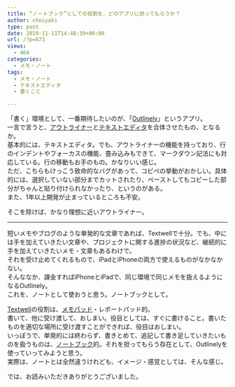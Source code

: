 ```yaml
---
title: “ノートブック”としての役割を、どのアプリに担ってもらうか？
author: choiyaki
type: post
date: 2019-11-11T14:48:39+00:00
url: /?p=673
views:
  - 464
categories:
  - メモ・ノート
tags:
  - メモ・ノート
  - テキストエディタ
  - 書くこと

---
```

「書く」環境として、一番期待したいのが、「[Outlinely][1]」というアプリ。  
一言で言うと、[アウトライナー][2]と[テキストエディタ][3]を合体させたもの、となるか。  
基本的には、テキストエディタ。でも、アウトライナーの機能を持っており、行のインデントやフォーカスの機能、畳み込みもできて、マークダウン記法にも対応している。行の移動もお手のもの。かなりいい感じ。  
ただ、こちらもけっこう致命的なバグがあって、コピペの挙動がおかしい。具体的には、選択していない部分までカットされたり、ペーストしてもコピーした部分がちゃんと貼り付けられなかったり、というのがある。  
また、1年以上開発が止まっているところも不安。

そこを除けば、かなり理想に近いアウトライナー。

* * *

短いメモやブログのような単発的な文章であれば、Textwellで十分。でも、中には手を加えていきたい文章や、プロジェクトに関する進捗の状況など、継続的に手を加えていきたいメモ・文章もあるわけで。  
それを受け止めてくれるもので、iPadとiPhoneの両方で使えるものがなかなかない。  
そんななか、課金すればiPhoneとiPadで、同じ環境で同じメモを扱えるようになるOutlinely。  
これを、ノートとして使おうと思う。ノートブックとして。

<a href="https://scrapbox.io/choiyaki-hondana/Textwell" draggable="false">Textwell</a>の役割は、<a href="https://scrapbox.io/choiyaki-hondana/%E3%83%A1%E3%83%A2%E3%83%91%E3%83%83%E3%83%89" draggable="false">メモパッド</a>・レポートパッド的。  
書いて、他に受け渡して、おしまい。役目としては、すぐに書けること。書いたものを適切な場所に受け渡すことができれば、役目はおしまい。  
いっぽうで、単発的には終わらず、書きとめて、追記して書き足していきたいものを扱うものは、<a href="https://scrapbox.io/choiyaki-hondana/%E3%83%8E%E3%83%BC%E3%83%88%E3%83%96%E3%83%83%E3%82%AF" draggable="false">ノートブック</a>的。それを担ってもらう存在として、Outlinelyを使っていってみようと思う。  
実際は、ノートとは全然違うけれども、イメージ・感覚としては、そんな感じ。

では、お読みいただきありがとうございました。

 [1]: https://scrapbox.io/choiyaki-hondana/Outlinely
 [2]: https://scrapbox.io/choiyaki-hondana/%E3%82%A2%E3%82%A6%E3%83%88%E3%83%A9%E3%82%A4%E3%83%8A%E3%83%BC
 [3]: https://scrapbox.io/choiyaki-hondana/%E3%83%86%E3%82%AD%E3%82%B9%E3%83%88%E3%82%A8%E3%83%87%E3%82%A3%E3%82%BF